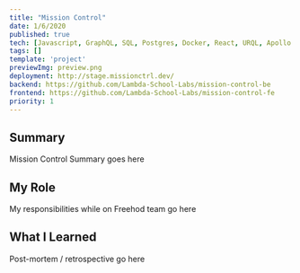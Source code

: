 ```yaml
---
title: "Mission Control"
date: 1/6/2020
published: true
tech: [Javascript, GraphQL, SQL, Postgres, Docker, React, URQL, Apollo Server, Prisma]
tags: []
template: 'project'
previewImg: preview.png
deployment: http://stage.missionctrl.dev/
backend: https://github.com/Lambda-School-Labs/mission-control-be
frontend: https://github.com/Lambda-School-Labs/mission-control-fe
priority: 1
---
```


## Summary

Mission Control Summary goes here

## My Role

My responsibilities while on Freehod team go here

## What I Learned

Post-mortem / retrospective go here